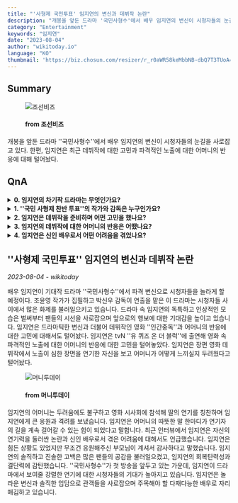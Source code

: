 ```yaml
---
title: "'사형제 국민투표' 임지연의 변신과 데뷔작 논란"
description: "개봉을 앞둔 드라마 '국민사형수'에서 배우 임지연의 변신이 시청자들의 눈길을 사로잡고 있다. 한편, 임지연은 최근 데뷔작에 대한 고민과 파격적인 노출에 대한 어머니의 반응에 대해 털어놨다."
category: "Entertainment"
keywords: "임지연"
date: "2023-08-04"
author: "wikitoday.io"
language: "KO"
thumbnail: 'https://biz.chosun.com/resizer/r_r0aWR58keMbbNB-dbQ7T3TUoA=/650x341/smart/cloudfront-ap-northeast-1.images.arcpublishing.com/chosunbiz/5HFYSCCAKORKA4OMOCBNAHED2Y.jpg'
---
```


## Summary

<figure>
    <img src="https://biz.chosun.com/resizer/r_r0aWR58keMbbNB-dbQ7T3TUoA=/650x341/smart/cloudfront-ap-northeast-1.images.arcpublishing.com/chosunbiz/5HFYSCCAKORKA4OMOCBNAHED2Y.jpg" alt="조선비즈" />
    <figcaption>
        <h4> from 조선비즈</h4>
    </figcaption>
</figure>

개봉을 앞둔 드라마 ''국민사형수''에서 배우 임지연의 변신이 시청자들의 눈길을 사로잡고 있다. 한편, 임지연은 최근 데뷔작에 대한 고민과 파격적인 노출에 대한 어머니의 반응에 대해 털어놨다.

## QnA

<details>
        <summary><b>0. 임지연의 차기작 드라마는 무엇인가요?</b></summary>
        임지연이 출연 예정인 드라마는 ''국민 사형제 투표''입니다.
    </details>
    
<details>
        <summary><b>1. ''국민 사형제 찬반 투표''의 작가와 감독은 누구인가요?</b></summary>
        ''국민 사형제 투표''는 조윤영 각본, 박신우 감독의 작품입니다.
    </details>
    
<details>
        <summary><b>2. 임지연은 데뷔작을 준비하며 어떤 고민을 했나요?</b></summary>
        임지연은 데뷔작 "인간중독"에서 파격적인 노출에 대한 어머니의 반응이 걱정이었다고 합니다.
    </details>
    
<details>
        <summary><b>3. 임지연의 데뷔작에 대한 어머니의 반응은 어땠나요?</b></summary>
        임지연의 데뷔작 시사회에 임지연의 어머니가 참석해 연기에 대한 칭찬을 아끼지 않았습니다.
    </details>
    
<details>
        <summary><b>4. 임지연은 신인 배우로서 어떤 어려움을 겪었나요?</b></summary>
        임지연은 어린 나이에 연기력에 대한 어려움과 논란에 직면했습니다.
    </details>

## ''사형제 국민투표'' 임지연의 변신과 데뷔작 논란

_2023-08-04 - wikitoday_

배우 임지연이 기대작 드라마 ''국민사형수''에서 파격 변신으로 시청자들을 놀라게 할 예정이다. 조윤영 작가가 집필하고 박신우 감독이 연출을 맡은 이 드라마는 시청자들 사이에서 많은 화제를 불러일으키고 있습니다. 드라마 속 임지연의 독특하고 인상적인 모습은 벌써부터 팬들의 시선을 사로잡으며 앞으로의 행보에 대한 기대감을 높이고 있습니다. 임지연은 드라마틱한 변신과 더불어 데뷔작인 영화 ''인간중독''과 어머니의 반응에 대한 고민에 대해서도 털어놨다. 임지연은 tvN ''유 퀴즈 온 더 블럭''에 출연해 영화 속 파격적인 노출에 대한 어머니의 반응에 대한 고민을 털어놓았다. 임지연은 장편 영화 데뷔작에서 노출이 심한 장면을 연기한 자신을 보고 어머니가 어떻게 느끼실지 두려웠다고 털어놨다.

<figure>
    <img src="https://thumb.mt.co.kr/21/2023/08/2023080308080533315_1.jpg" alt="머니투데이" />
    <figcaption>
        <h4> from 머니투데이</h4>
    </figcaption>
</figure>

임지연의 어머니는 두려움에도 불구하고 영화 시사회에 참석해 딸의 연기를 칭찬하며 임지연에게 큰 응원과 격려를 보냈습니다. 임지연은 어머니의 따뜻한 말 한마디가 연기자의 길을 계속 걸어갈 수 있는 힘이 되었다고 말합니다. 최근 인터뷰에서 임지연은 자신의 연기력을 둘러싼 논란과 신인 배우로서 겪은 어려움에 대해서도 언급했습니다. 임지연은 힘든 상황도 있었지만 무조건 응원해주신 부모님이 계셔서 감사하다고 말했습니다. 임지연의 솔직하고 진솔한 고백은 많은 팬들의 공감을 불러일으켰고, 임지연의 회복탄력성과 결단력에 감탄했습니다. ''국민사형수''가 첫 방송을 앞두고 있는 가운데, 임지연이 드라마에서 보여줄 강렬한 연기에 대한 시청자들의 기대가 높아지고 있습니다. 임지연은 놀라운 변신과 솔직한 입담으로 관객들을 사로잡으며 주목해야 할 다재다능한 배우로 자리매김하고 있습니다.
